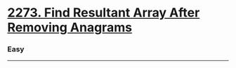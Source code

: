 # [2273. Find Resultant Array After Removing Anagrams](https://leetcode.com/problems/find-resultant-array-after-removing-anagrams/)
### Easy
---
